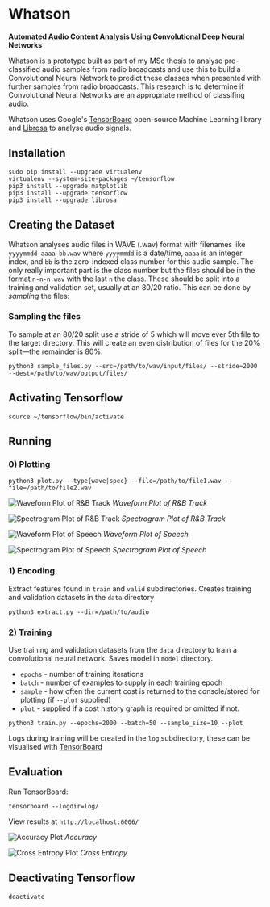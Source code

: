 # Whatson
**Automated Audio Content Analysis Using Convolutional Deep Neural Networks**

Whatson is a prototype built as part of my MSc thesis to analyse pre-classified audio samples from radio broadcasts and use this to build a Convolutional Neural Network to predict these classes when presented with further samples from radio broadcasts. This research is to determine if Convolutional Neural Networks are an appropriate method of classifing audio.

Whatson uses Google's [TensorBoard](https://github.com/tensorflow) open-source Machine Learning library and [Librosa](https://github.com/librosa) to analyse audio signals.

## Installation

```
sudo pip install --upgrade virtualenv
virtualenv --system-site-packages ~/tensorflow
pip3 install --upgrade matplotlib
pip3 install --upgrade tensorflow
pip3 install --upgrade librosa
```

## Creating the Dataset

Whatson analyses audio files in WAVE (.wav) format with filenames like `yyyymmdd-aaaa-bb.wav` where `yyyymmdd` is a date/time, `aaaa` is an integer index, and `bb` is the zero-indexed class number for this audio sample. The only really important part is the class number but the files should be in the format `n-n-n.wav` with the last `n` the class. These should be split into a training and validation set, usually at an 80/20 ratio. This can be done by _sampling_ the files:

### Sampling the files

To sample at an 80/20 split use a stride of 5 which will move ever 5th file to the target directory. This will create an even distribution
of files for the 20% split—the remainder is 80%.
```
python3 sample_files.py --src=/path/to/wav/input/files/ --stride=2000 --dest=/path/to/wav/output/files/
```

## Activating Tensorflow

```
source ~/tensorflow/bin/activate
```

## Running
### 0) Plotting
```
python3 plot.py --type{wave|spec} --file=/path/to/file1.wav --file=/path/to/file2.wav
```
![Waveform Plot of R&B Track](https://github.com/betandr/whatson/blob/master/images/randb_wave.png)
_Waveform Plot of R&B Track_

![Spectrogram Plot of R&B Track](https://github.com/betandr/whatson/blob/master/images/randb_spec.png)
_Spectrogram Plot of R&B Track_

![Waveform Plot of Speech](https://github.com/betandr/whatson/blob/master/images/speech_wave.png)
_Waveform Plot of Speech_

![Spectrogram Plot of Speech](https://github.com/betandr/whatson/blob/master/images/speech_spec.png)
_Spectrogram Plot of Speech_

### 1) Encoding
Extract features found in `train` and `valid` subdirectories. Creates training and validation datasets in the `data` directory
```
python3 extract.py --dir=/path/to/audio
```

### 2) Training
Use training and validation datasets from the `data` directory to train a convolutional neural network. 
Saves model in `model` directory. 
* `epochs` - number of training iterations
* `batch` - number of examples to supply in each training epoch 
* `sample` - how often the current cost is returned to the console/stored for plotting (if `--plot` supplied)
* `plot` - supplied if a cost history graph is required or omitted if not.

```
python3 train.py --epochs=2000 --batch=50 --sample_size=10 --plot
```
Logs during training will be created in the `log` subdirectory, these can be visualised with [TensorBoard](https://github.com/tensorflow/tensorflow/blob/master/tensorflow/tensorboard/README.md)

## Evaluation

Run TensorBoard:
```
tensorboard --logdir=log/
```

View results at `http://localhost:6006/`

![Accuracy Plot](https://github.com/betandr/whatson/blob/master/images/accuracy.png)
_Accuracy_

![Cross Entropy Plot](https://github.com/betandr/whatson/blob/master/images/cross_entropy.png)
_Cross Entropy_

## Deactivating Tensorflow

```
deactivate
```
